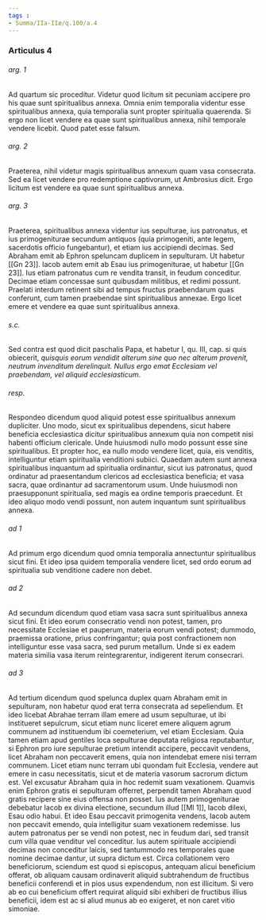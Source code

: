 ```yaml
---
tags : 
- Summa/IIa-IIæ/q.100/a.4
---
```


### Articulus 4

###### arg. 1
Ad quartum sic proceditur. Videtur quod licitum sit pecuniam accipere pro his quae sunt spiritualibus annexa. Omnia enim temporalia videntur esse spiritualibus annexa, quia temporalia sunt propter spiritualia quaerenda. Si ergo non licet vendere ea quae sunt spiritualibus annexa, nihil temporale vendere licebit. Quod patet esse falsum.

###### arg. 2
Praeterea, nihil videtur magis spiritualibus annexum quam vasa consecrata. Sed ea licet vendere pro redemptione captivorum, ut Ambrosius dicit. Ergo licitum est vendere ea quae sunt spiritualibus annexa.

###### arg. 3
Praeterea, spiritualibus annexa videntur ius sepulturae, ius patronatus, et ius primogeniturae secundum antiquos (quia primogeniti, ante legem, sacerdotis officio fungebantur), et etiam ius accipiendi decimas. Sed Abraham emit ab Ephron speluncam duplicem in sepulturam. Ut habetur [[Gn 23]]. Iacob autem emit ab Esau ius primogeniturae, ut habetur [[Gn 23]]. Ius etiam patronatus cum re vendita transit, in feudum conceditur. Decimae etiam concessae sunt quibusdam militibus, et redimi possunt. Praelati interdum retinent sibi ad tempus fructus praebendarum quas conferunt, cum tamen praebendae sint spiritualibus annexae. Ergo licet emere et vendere ea quae sunt spiritualibus annexa.

###### s.c.
Sed contra est quod dicit paschalis Papa, et habetur I, qu. III, cap. si quis obiecerit, *quisquis eorum vendidit alterum sine quo nec alterum provenit, neutrum invenditum derelinquit. Nullus ergo emat Ecclesiam vel praebendam, vel aliquid ecclesiasticum*.

###### resp.
Respondeo dicendum quod aliquid potest esse spiritualibus annexum dupliciter. Uno modo, sicut ex spiritualibus dependens, sicut habere beneficia ecclesiastica dicitur spiritualibus annexum quia non competit nisi habenti officium clericale. Unde huiusmodi nullo modo possunt esse sine spiritualibus. Et propter hoc, ea nullo modo vendere licet, quia, eis venditis, intelliguntur etiam spiritualia venditioni subiici. Quaedam autem sunt annexa spiritualibus inquantum ad spiritualia ordinantur, sicut ius patronatus, quod ordinatur ad praesentandum clericos ad ecclesiastica beneficia; et vasa sacra, quae ordinantur ad sacramentorum usum. Unde huiusmodi non praesupponunt spiritualia, sed magis ea ordine temporis praecedunt. Et ideo aliquo modo vendi possunt, non autem inquantum sunt spiritualibus annexa.

###### ad 1
Ad primum ergo dicendum quod omnia temporalia annectuntur spiritualibus sicut fini. Et ideo ipsa quidem temporalia vendere licet, sed ordo eorum ad spiritualia sub venditione cadere non debet.

###### ad 2
Ad secundum dicendum quod etiam vasa sacra sunt spiritualibus annexa sicut fini. Et ideo eorum consecratio vendi non potest, tamen, pro necessitate Ecclesiae et pauperum, materia eorum vendi potest; dummodo, praemissa oratione, prius confringantur; quia post confractionem non intelliguntur esse vasa sacra, sed purum metallum. Unde si ex eadem materia similia vasa iterum reintegrarentur, indigerent iterum consecrari.

###### ad 3
Ad tertium dicendum quod spelunca duplex quam Abraham emit in sepulturam, non habetur quod erat terra consecrata ad sepeliendum. Et ideo licebat Abrahae terram illam emere ad usum sepulturae, ut ibi institueret sepulcrum, sicut etiam nunc liceret emere aliquem agrum communem ad instituendum ibi coemeterium, vel etiam Ecclesiam. Quia tamen etiam apud gentiles loca sepulturae deputata religiosa reputabantur, si Ephron pro iure sepulturae pretium intendit accipere, peccavit vendens, licet Abraham non peccaverit emens, quia non intendebat emere nisi terram communem. Licet etiam nunc terram ubi quondam fuit Ecclesia, vendere aut emere in casu necessitatis, sicut et de materia vasorum sacrorum dictum est. Vel excusatur Abraham quia in hoc redemit suam vexationem. Quamvis enim Ephron gratis ei sepulturam offerret, perpendit tamen Abraham quod gratis recipere sine eius offensa non posset. Ius autem primogeniturae debebatur Iacob ex divina electione, secundum illud [[Ml 1]], Iacob dilexi, Esau odio habui. Et ideo Esau peccavit primogenita vendens, Iacob autem non peccavit emendo, quia intelligitur suam vexationem redemisse. Ius autem patronatus per se vendi non potest, nec in feudum dari, sed transit cum villa quae venditur vel conceditur. Ius autem spirituale accipiendi decimas non conceditur laicis, sed tantummodo res temporales quae nomine decimae dantur, ut supra dictum est. Circa collationem vero beneficiorum, sciendum est quod si episcopus, antequam alicui beneficium offerat, ob aliquam causam ordinaverit aliquid subtrahendum de fructibus beneficii conferendi et in pios usus expendendum, non est illicitum. Si vero ab eo cui beneficium offert requirat aliquid sibi exhiberi de fructibus illius beneficii, idem est ac si aliud munus ab eo exigeret, et non caret vitio simoniae.

